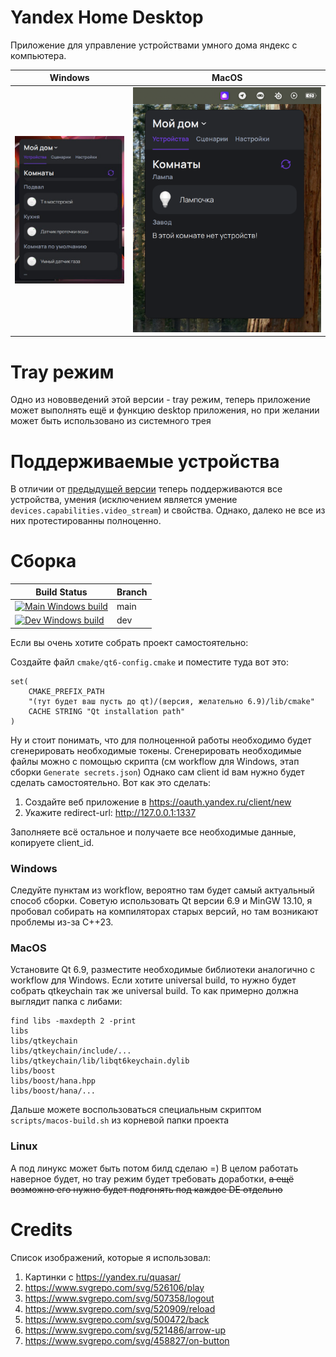# Yandex Home Desktop
Приложение для управление устройствами умного дома яндекс с компьютера.

Windows            |  MacOS
:-------------------------:|:-------------------------:
![Windows Demo](assets/windows_demo.jpg) | ![MacOS Demo](assets/macos_demo.png)

# Tray режим
Одно из нововведений этой версии - tray режим, теперь приложение может выполнять ещё и функцию desktop приложения, но при желании может быть использовано из системного трея

# Поддерживаемые устройства
В отличии от [предыдущей версии](https://github.com/Yagodnik/YandexHomeWidgets) теперь поддерживаются все устройства, умения (исключением является умение ```devices.capabilities.video_stream```) и свойства. Однако, далеко не все из них протестированны полноценно.

# Сборка
| Build Status         | Branch |
|---------------------|---------|
| [![Main Windows build](https://github.com/Yagodnik/YandexHomeDesktop/actions/workflows/build-windows.yml/badge.svg?branch=main)](https://github.com/Yagodnik/YandexHomeDesktop/actions/workflows/build-windows.yml) | main |
| [![Dev Windows build](https://github.com/Yagodnik/YandexHomeDesktop/actions/workflows/build-windows.yml/badge.svg?branch=dev)](https://github.com/Yagodnik/YandexHomeDesktop/actions/workflows/build-windows.yml) | dev |

Если вы очень хотите собрать проект самостоятельно:

Создайте файл ```cmake/qt6-config.cmake``` и поместите туда вот это:
```
set(
    CMAKE_PREFIX_PATH
    "(тут будет ваш пусть до qt)/(версия, желательно 6.9)/lib/cmake"
    CACHE STRING "Qt installation path"
)

```

Ну и стоит понимать, что для полноценной работы необходимо будет сгенерировать необходимые токены.
Сгенерировать необходимые файлы можно с помощью скрипта (см workflow для Windows, этап сборки ```Generate secrets.json```)
Однако сам client id вам нужно будет сделать самостоятельно. Вот как это сделать:
1) Создайте веб приложение в https://oauth.yandex.ru/client/new
2) Укажите redirect-url: http://127.0.0.1:1337

Заполняете всё остальное и получаете все необходимые данные, копируете client_id.

### Windows
Следуйте пунктам из workflow, вероятно там будет самый актуальный способ сборки. 
Советую использовать Qt версии 6.9 и MinGW 13.10, я пробовал собирать на компиляторах старых версий, но там возникают проблемы из-за C++23.

### MacOS
Установите Qt 6.9, разместите необходимые библиотеки аналогично с workflow для Windows. Если хотите universal build, то 
нужно будет собрать qtkeychain так же universal build. 
То как примерно должна выглядит папка с либами:
```
find libs -maxdepth 2 -print 
libs
libs/qtkeychain
libs/qtkeychain/include/...
libs/qtkeychain/lib/libqt6keychain.dylib
libs/boost
libs/boost/hana.hpp
libs/boost/hana/...
```

Дальше можете воспользоваться специальным скриптом ```scripts/macos-build.sh``` из корневой папки проекта

### Linux
А под линукс может быть потом билд сделаю =)
В целом работать наверное будет, но tray режим будет требовать доработки, ~~а ещё возможно его нужно будет подгонять под каждое DE отдельно~~

# Credits
Список изображений, которые я использовал: 
1) Картинки с https://yandex.ru/quasar/
2) https://www.svgrepo.com/svg/526106/play
3) https://www.svgrepo.com/svg/507358/logout
4) https://www.svgrepo.com/svg/520909/reload
5) https://www.svgrepo.com/svg/500472/back
6) https://www.svgrepo.com/svg/521486/arrow-up
7) https://www.svgrepo.com/svg/458827/on-button
